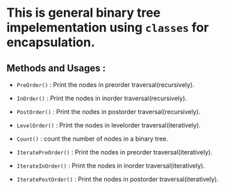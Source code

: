 # This is **general binary tree** impelementation using `classes` for encapsulation.

## Methods and Usages :

* ```PreOrder()``` : Print the nodes in preorder traversal(recursively).

* ```InOrder()``` : Print the nodes in inorder traversal(recursively).

* ```PostOrder()``` : Print the nodes in postorder traversal(recursively).

* ```LevelOrder()``` : Print the nodes in levelorder traversal(iteratively).

* ```Count()``` : count the number of nodes in a binary tree.

* ```IteratePreOrder()``` : Print the nodes in preorder traversal(iteratively).

* ```IterateInOrder()``` : Print the nodes in inorder traversal(iteratively). 

* ```IteratePostOrder()``` : Print the nodes in postorder traversal(iteratively).
